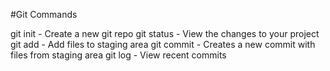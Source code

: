 #Git Commands

git init - Create a new git repo
git status - View the changes to your project
git add - Add files to staging area
git commit - Creates a new commit with files from staging area
git log - View recent commits
